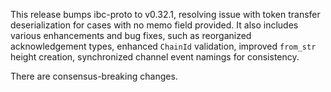 This release bumps ibc-proto to v0.32.1, resolving issue with token transfer
deserialization for cases with no memo field provided. It also includes various
enhancements and bug fixes, such as reorganized acknowledgement types, enhanced
`ChainId` validation, improved `from_str` height creation, synchronized channel
event namings for consistency.

There are consensus-breaking changes.
